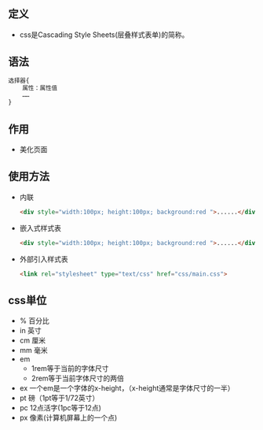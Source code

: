 ## 定义
- css是Cascading Style Sheets(层叠样式表单)的简称。
## 语法

```css
选择器{
    属性：属性值
    ……
}
```
## 作用
- 美化页面
## 使用方法
- 内联
    ```html
  <div style="width:100px; height:100px; background:red ">......</div>
    ```
- 嵌入式样式表
    ```html
    <div style="width:100px; height:100px; background:red ">......</div>
    ```
- 外部引入样式表
    ```html
    <link rel="stylesheet" type="text/css" href="css/main.css">
    ```

## css単位
- % 百分比
- in 英寸
- cm 厘米
- mm 毫米
- em 
    - 1rem等于当前的字体尺寸
    - 2rem等于当前字体尺寸的两倍
- ex    一个em是一个字体的x-height，（x-height通常是字体尺寸的一半）
- pt    磅（1pt等于1/72英寸）
- pc    12点活字(1pc等于12点)
- px    像素(计算机屏幕上的一个点)